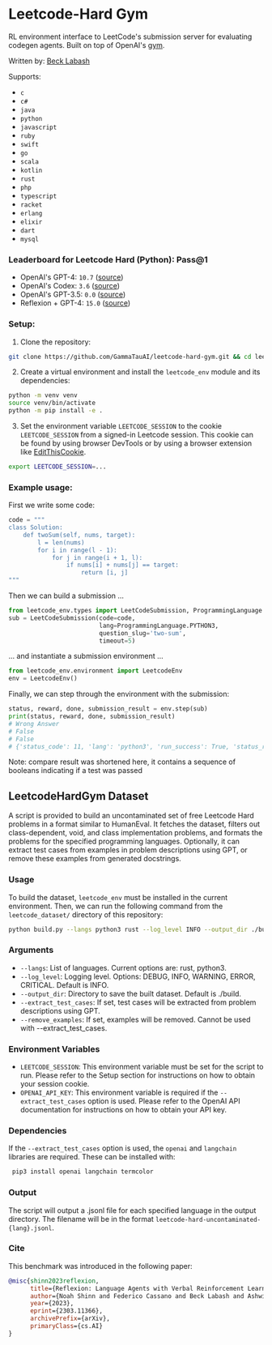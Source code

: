 # Leetcode-Hard Gym
RL environment interface to LeetCode's submission server for evaluating codegen agents. Built on top of OpenAI's [gym](https://github.com/openai/gym).

Written by: [Beck Labash](https://github.com/becklabs)

Supports:
  - `c`
  - `c#`
  - `java`
  - `python`
  - `javascript`
  - `ruby`
  - `swift`
  - `go`
  - `scala`
  - `kotlin`
  - `rust`
  - `php`
  - `typescript`
  - `racket`
  - `erlang`
  - `elixir`
  - `dart`
  - `mysql`

### Leaderboard for Leetcode Hard (Python): Pass@1
  - OpenAI's GPT-4: `10.7` ([source](https://arxiv.org/pdf/2303.12712.pdf))
  - OpenAI's Codex: `3.6` ([source](https://arxiv.org/pdf/2303.12712.pdf))
  - OpenAI's GPT-3.5: `0.0` ([source](https://arxiv.org/pdf/2303.12712.pdf))
  - Reflexion + GPT-4: `15.0` ([source](https://arxiv.org/abs/2303.11366))

### Setup:
1. Clone the repository:
```bash
git clone https://github.com/GammaTauAI/leetcode-hard-gym.git && cd leetcode-hard-gym
```

2. Create a virtual environment and install the `leetcode_env` module and its dependencies:
```bash
python -m venv venv
source venv/bin/activate
python -m pip install -e .
```

3. Set the environment variable `LEETCODE_SESSION` to the cookie `LEETCODE_SESSION` from a signed-in Leetcode session. This cookie can be found by using browser DevTools or by using a browser extension like [EditThisCookie](https://www.editthiscookie.com/).
```bash
export LEETCODE_SESSION=...
```

### Example usage:
First we write some code:

```python
code = """
class Solution:
    def twoSum(self, nums, target):
        l = len(nums)
        for i in range(l - 1):
            for j in range(i + 1, l):
                if nums[i] + nums[j] == target:
                    return [i, j]
"""
```

Then we can build a submission ...

```python
from leetcode_env.types import LeetCodeSubmission, ProgrammingLanguage
sub = LeetCodeSubmission(code=code,
                         lang=ProgrammingLanguage.PYTHON3,
                         question_slug='two-sum',
                         timeout=5)
```

... and instantiate a submission environment  ...

```python
from leetcode_env.environment import LeetcodeEnv
env = LeetcodeEnv()
```

Finally, we can step through the environment with the submission:

```python
status, reward, done, submission_result = env.step(sub)
print(status, reward, done, submission_result)
# Wrong Answer
# False
# False
# {'status_code': 11, 'lang': 'python3', 'run_success': True, 'status_runtime': 'N/A', 'memory': 14160000, 'question_id': '4', 'elapsed_time': 105, 'compare_result': '00010000000...00000000001000', 'code_output': '1.00000', 'std_output': '', 'last_testcase': '[1,3]\n[2]', 'expected_output': '2.00000', 'task_finish_time': 1680132323596, 'total_correct': 6, 'total_testcases': 2094, 'runtime_percentile': None, 'status_memory': 'N/A', 'memory_percentile': None, 'pretty_lang': 'Python3', 'submission_id': '924506780', 'input_formatted': '[1,3], [2]', 'input': '[1,3]\n[2]', 'status_msg': 'Wrong Answer', 'state': 'SUCCESS'}
```

Note: compare result was shortened here, it contains a sequence of booleans indicating if a test was passed

## LeetcodeHardGym Dataset

A script is provided to build an uncontaminated set of free Leetcode Hard problems in a format similar to HumanEval. It fetches the dataset, filters out class-dependent, void, and class implementation problems, and formats the problems for the specified programming languages. Optionally, it can extract test cases from examples in problem descriptions using GPT, or remove these examples from generated docstrings.

### Usage

To build the dataset, `leetcode_env` must be installed in the current environment. Then, we can run the following command from the `leetcode_dataset/` directory of this repository:
```bash
python build.py --langs python3 rust --log_level INFO --output_dir ./build
```

### Arguments

- `--langs`: List of languages. Current options are: rust, python3.
- `--log_level`: Logging level. Options: DEBUG, INFO, WARNING, ERROR, CRITICAL. Default is INFO.
- `--output_dir`: Directory to save the built dataset. Default is ./build.
- `--extract_test_cases`: If set, test cases will be extracted from problem descriptions using GPT.
- `--remove_examples`: If set, examples will be removed. Cannot be used with --extract_test_cases.

### Environment Variables

- `LEETCODE_SESSION`: This environment variable must be set for the script to run. Please refer to the Setup section for instructions on how to obtain your session cookie. 
- `OPENAI_API_KEY`: This environment variable is required if the `--extract_test_cases` option is used. Please refer to the OpenAI API documentation for instructions on how to obtain your API key.

### Dependencies

If the `--extract_test_cases` option is used, the `openai` and `langchain` libraries are required. These can be installed with:
```python
 pip3 install openai langchain termcolor
```

### Output

The script will output a .jsonl file for each specified language in the output directory. The filename will be in the format `leetcode-hard-uncontaminated-{lang}.jsonl`.

### Cite

This benchmark was introduced in the following paper:

```bibtex
@misc{shinn2023reflexion,
      title={Reflexion: Language Agents with Verbal Reinforcement Learning}, 
      author={Noah Shinn and Federico Cassano and Beck Labash and Ashwin Gopinath and Karthik Narasimhan and Shunyu Yao},
      year={2023},
      eprint={2303.11366},
      archivePrefix={arXiv},
      primaryClass={cs.AI}
}
```
